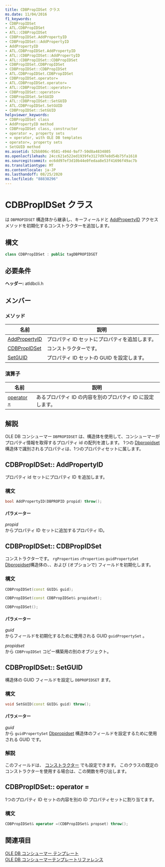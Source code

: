 ```yaml
---
title: CDBPropIDSet クラス
ms.date: 11/04/2016
f1_keywords:
- CDBPropIDSet
- ATL.CDBPropIDSet
- ATL::CDBPropIDSet
- CDBPropIDSet.AddPropertyID
- CDBPropIDSet::AddPropertyID
- AddPropertyID
- ATL.CDBPropIDSet.AddPropertyID
- ATL::CDBPropIDSet::AddPropertyID
- ATL::CDBPropIDSet::CDBPropIDSet
- CDBPropIDSet.CDBPropIDSet
- CDBPropIDSet::CDBPropIDSet
- ATL.CDBPropIDSet.CDBPropIDSet
- CDBPropIDSet.operator=
- ATL.CDBPropIDSet.operator=
- ATL::CDBPropIDSet::operator=
- CDBPropIDSet::operator=
- CDBPropIDSet.SetGUID
- ATL::CDBPropIDSet::SetGUID
- ATL.CDBPropIDSet.SetGUID
- CDBPropIDSet::SetGUID
helpviewer_keywords:
- CDBPropIDSet class
- AddPropertyID method
- CDBPropIDSet class, constructor
- operator =, property sets
- = operator, with OLE DB templates
- operator=, property sets
- SetGUID method
ms.assetid: 52bb806c-9581-494d-9af7-50d8a4834805
ms.openlocfilehash: 24cc621e522ed1939fe3127d97e8d54b75fa1618
ms.sourcegitcommit: ec6dd97ef3d10b44e0fedaa8e53f41696f49ac7b
ms.translationtype: MT
ms.contentlocale: ja-JP
ms.lasthandoff: 08/25/2020
ms.locfileid: "88838296"
---
```

# <a name="cdbpropidset-class"></a>CDBPropIDSet クラス

は `DBPROPIDSET` 構造体から継承し、キーフィールドと [AddPropertyID](../../data/oledb/cdbpropidset-addpropertyid.md) アクセスメソッドを初期化するコンストラクターを追加します。

## <a name="syntax"></a>構文

```cpp
class CDBPropIDSet : public tagDBPROPIDSET
```

## <a name="requirements"></a>必要条件

**ヘッダー:** atldbcli.h

## <a name="members"></a>メンバー

### <a name="methods"></a>メソッド

| 名前 | 説明 |
|-|-|
|[AddPropertyID](#addpropertyid)|プロパティ ID セットにプロパティを追加します。|
|[CDBPropIDSet](#cdbpropidset)|コンストラクターです。|
|[SetGUID](#setguid)|プロパティ ID セットの GUID を設定します。|

### <a name="operators"></a>演算子

| 名前 | 説明 |
|-|-|
|[operator =](#op_equal)|あるプロパティ ID の内容を別のプロパティ ID に設定します。|

## <a name="remarks"></a>解説

OLE DB コンシューマー `DBPROPIDSET` は、構造体を使用して、コンシューマーがプロパティ情報を取得するプロパティ id の配列を渡します。 1つの [Dbpropidset](/previous-versions/windows/desktop/ms717981(v=vs.85)) 構造体で識別されるプロパティは、1つのプロパティセットに属します。

## <a name="cdbpropidsetaddpropertyid"></a><a name="addpropertyid"></a> CDBPropIDSet:: AddPropertyID

プロパティ id セットにプロパティ ID を追加します。

### <a name="syntax"></a>構文

```cpp
bool AddPropertyID(DBPROPID propid) throw();
```

#### <a name="parameters"></a>パラメーター

*propid*<br/>
からプロパティ ID セットに追加するプロパティ ID。

## <a name="cdbpropidsetcdbpropidset"></a><a name="cdbpropidset"></a> CDBPropIDSet:: CDBPropIDSet

コンストラクターです。 `rgProperties` `cProperties` `guidPropertySet` [Dbpropidset](/previous-versions/windows/desktop/ms717981(v=vs.85))構造体の、、および (オプションで) フィールドを初期化します。

### <a name="syntax"></a>構文

```cpp
CDBPropIDSet(const GUID& guid);

CDBPropIDSet(const CDBPropIDSet& propidset);

CDBPropIDSet();
```

#### <a name="parameters"></a>パラメーター

*guid*<br/>
からフィールドを初期化するために使用される GUID `guidPropertySet` 。

*propidset*<br/>
から `CDBPropIDSet` コピー構築用の別のオブジェクト。

## <a name="cdbpropidsetsetguid"></a><a name="setguid"></a> CDBPropIDSet:: SetGUID

構造体の GUID フィールドを設定し `DBPROPIDSET` ます。

### <a name="syntax"></a>構文

```cpp
void SetGUID(const GUID& guid) throw();
```

#### <a name="parameters"></a>パラメーター

*guid*<br/>
から `guidPropertySet` [Dbpropidset](/previous-versions/windows/desktop/ms717981(v=vs.85)) 構造体のフィールドを設定するために使用される GUID です。

### <a name="remarks"></a>解説

このフィールドは、 [コンストラクター](../../data/oledb/cdbpropidset-cdbpropidset.md) でも設定できます。 このクラスの既定のコンストラクターを使用する場合は、この関数を呼び出します。

## <a name="cdbpropidsetoperator-"></a><a name="op_equal"></a> CDBPropIDSet:: operator =

1つのプロパティ ID セットの内容を別の ID プロパティセットに割り当てます。

### <a name="syntax"></a>構文

```cpp
CDBPropIDSet& operator =(CDBPropIDSet& propset) throw();
```

## <a name="see-also"></a>関連項目

[OLE DB コンシューマー テンプレート](../../data/oledb/ole-db-consumer-templates-cpp.md)<br/>
[OLE DB コンシューマーテンプレートリファレンス](../../data/oledb/ole-db-consumer-templates-reference.md)

